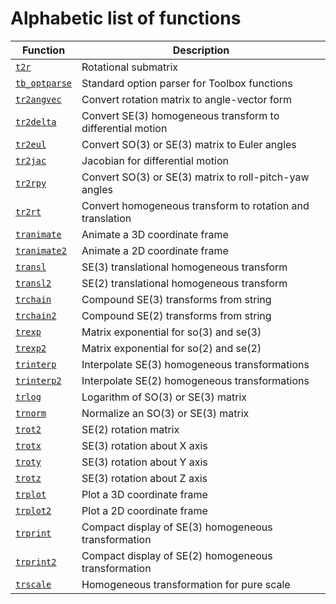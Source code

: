 ---
---
# Alphabetic list of functions
| Function | Description|
|---|---|
|[`t2r`](t2r.html) | Rotational submatrix |
|[`tb_optparse`](tb_optparse.html) | Standard option parser for Toolbox functions |
|[`tr2angvec`](tr2angvec.html) | Convert rotation matrix to angle-vector form |
|[`tr2delta`](tr2delta.html) | Convert SE(3) homogeneous transform to differential motion |
|[`tr2eul`](tr2eul.html) | Convert SO(3) or SE(3) matrix to Euler angles |
|[`tr2jac`](tr2jac.html) | Jacobian for differential motion |
|[`tr2rpy`](tr2rpy.html) | Convert SO(3) or SE(3) matrix to roll-pitch-yaw angles |
|[`tr2rt`](tr2rt.html) | Convert homogeneous transform to rotation and translation |
|[`tranimate`](tranimate.html) | Animate a 3D coordinate frame |
|[`tranimate2`](tranimate2.html) | Animate a 2D coordinate frame |
|[`transl`](transl.html) | SE(3) translational homogeneous transform |
|[`transl2`](transl2.html) | SE(2) translational homogeneous transform |
|[`trchain`](trchain.html) | Compound SE(3) transforms from string |
|[`trchain2`](trchain2.html) | Compound SE(2) transforms from string |
|[`trexp`](trexp.html) | Matrix exponential for so(3) and se(3) |
|[`trexp2`](trexp2.html) | Matrix exponential for so(2) and se(2) |
|[`trinterp`](trinterp.html) | Interpolate SE(3) homogeneous transformations |
|[`trinterp2`](trinterp2.html) | Interpolate SE(2) homogeneous transformations |
|[`trlog`](trlog.html) | Logarithm of SO(3) or SE(3) matrix |
|[`trnorm`](trnorm.html) | Normalize an SO(3) or SE(3) matrix |
|[`trot2`](trot2.html) | SE(2) rotation matrix |
|[`trotx`](trotx.html) | SE(3) rotation about X axis |
|[`troty`](troty.html) | SE(3) rotation about Y axis |
|[`trotz`](trotz.html) | SE(3) rotation about Z axis |
|[`trplot`](trplot.html) | Plot a 3D coordinate frame |
|[`trplot2`](trplot2.html) | Plot a 2D coordinate frame |
|[`trprint`](trprint.html) | Compact display of SE(3) homogeneous transformation |
|[`trprint2`](trprint2.html) | Compact display of SE(2) homogeneous transformation |
|[`trscale`](trscale.html) | Homogeneous transformation for pure scale |
